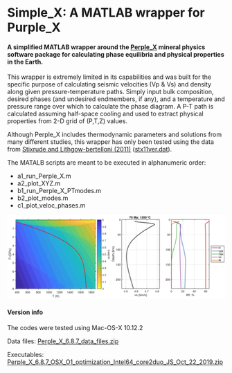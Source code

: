 # Simple_X: A MATLAB wrapper for Purple_X
#### A simplified MATLAB wrapper around the [Perple_X](http://www.perplex.ethz.ch/) mineral physics software package for calculating phase equilibria and physical properties in the Earth.

This wrapper is extremely limited in its capabilities and was built for the specific purpose of calculating seismic velocities (Vp & Vs) and density along given pressure-temperature paths. Simply input bulk composition, desired phases (and undesired endmembers, if any), and a temperature and pressure range over which to calculate the phase diagram. A P-T path is calculated assuming half-space cooling and used to extract physical properties from 2-D grid of (P,T,Z) values.

Although Perple_X includes thermodynamic parameters and solutions from many different studies, this wrapper has only been tested using the data from [Stixrude and Lithgow-bertelloni (2011)](https://onlinelibrary.wiley.com/doi/10.1111/j.1365-246X.2010.04890.x) ([stx11ver.dat](./data_files/stx11ver.dat)).

The MATALB scripts are meant to be executed in alphanumeric order:
- a1_run_Perple_X.m
- a2_plot_XYZ.m
- b1_run_Perple_X_PTmodes.m
- b2_plot_modes.m
- c1_plot_veloc_phases.m

![](./_archive/example1.png)


#### Version info
The codes were tested using Mac-OS-X 10.12.2

Data files: [Perple_X_6.8.7_data_files.zip](./_archive/Perple_X_6.8.7_data_files.zip)

Executables: [Perple_X_6.8.7_OSX_O1_optimization_Intel64_core2duo_JS_Oct_22_2019.zip](./_archive/Perple_X_6.8.7_OSX_O1_optimization_Intel64_core2duo_JS_Oct_22_2019.zip)
